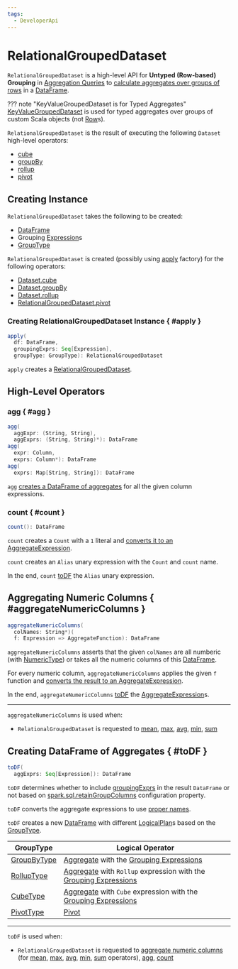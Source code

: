 ```yaml
---
tags:
  - DeveloperApi
---
```


# RelationalGroupedDataset

`RelationalGroupedDataset` is a high-level API for **Untyped (Row-based) Grouping** in [Aggregation Queries](aggregations/index.md) to [calculate aggregates over groups of rows](#toDF) in a [DataFrame](DataFrame.md).

??? note "KeyValueGroupedDataset is for Typed Aggregates"
    [KeyValueGroupedDataset](KeyValueGroupedDataset.md) is used for typed aggregates over groups of custom Scala objects (not [Row](Row.md)s).

`RelationalGroupedDataset` is the result of executing the following `Dataset` high-level operators:

* [cube](aggregations/index.md#cube)
* [groupBy](aggregations/index.md#groupBy)
* [rollup](aggregations/index.md#rollup)
* [pivot](aggregations/index.md#pivot)

## Creating Instance

`RelationalGroupedDataset` takes the following to be created:

* <span id="df"> [DataFrame](DataFrame.md)
* <span id="groupingExprs"> Grouping [Expression](expressions/Expression.md)s
* <span id="groupType"> [GroupType](aggregations/index.md#GroupType)

`RelationalGroupedDataset` is created (possibly using [apply](#apply) factory) for the following operators:

* [Dataset.cube](Dataset.md#cube)
* [Dataset.groupBy](Dataset.md#groupBy)
* [Dataset.rollup](Dataset.md#rollup)
* [RelationalGroupedDataset.pivot](#pivot)

### Creating RelationalGroupedDataset Instance { #apply }

```scala
apply(
  df: DataFrame,
  groupingExprs: Seq[Expression],
  groupType: GroupType): RelationalGroupedDataset
```

`apply` creates a [RelationalGroupedDataset](#creating-instance).

## High-Level Operators

### agg { #agg }

```scala
agg(
  aggExpr: (String, String),
  aggExprs: (String, String)*): DataFrame
agg(
  expr: Column,
  exprs: Column*): DataFrame
agg(
  exprs: Map[String, String]): DataFrame
```

`agg` [creates a DataFrame of aggregates](#toDF) for all the given column expressions.

### count { #count }

```scala
count(): DataFrame
```

`count` creates a `Count` with a `1` literal and [converts it to an AggregateExpression](expressions/AggregateFunction.md#toAggregateExpression).

`count` creates an `Alias` unary expression with the `Count` and `count` name.

In the end, `count` [toDF](#toDF) the `Alias` unary expression.

## Aggregating Numeric Columns { #aggregateNumericColumns }

```scala
aggregateNumericColumns(
  colNames: String*)(
  f: Expression => AggregateFunction): DataFrame
```

`aggregateNumericColumns` asserts that the given `colNames` are all numberic (with [NumericType](types/index.md#NumericType)) or takes all the numeric columns of this [DataFrame](#df).

For every numeric column, `aggregateNumericColumns` applies the given `f` function and [converts the result to an AggregateExpression](expressions/AggregateFunction.md#toAggregateExpression).

In the end, `aggregateNumericColumns` [toDF](#toDF) the [AggregateExpression](expressions/AggregateExpression.md)s.

---

`aggregateNumericColumns` is used when:

* `RelationalGroupedDataset` is requested to [mean](#mean), [max](#max), [avg](#avg), [min](#min), [sum](#sum)

## Creating DataFrame of Aggregates { #toDF }

```scala
toDF(
  aggExprs: Seq[Expression]): DataFrame
```

`toDF` determines whether to include [groupingExprs](#groupingExprs) in the result `DataFrame` or not based on [spark.sql.retainGroupColumns](configuration-properties.md#spark.sql.retainGroupColumns) configuration property.

`toDF` converts the aggregate expressions to use [proper names](#alias).

`toDF` creates a new [DataFrame](Dataset.md#ofRows) with different [LogicalPlan](logical-operators/LogicalPlan.md)s based on the [GroupType](#groupType).

GroupType | Logical Operator
----------|-----------------
 [GroupByType](aggregations/index.md#GroupByType) | [Aggregate](logical-operators/Aggregate.md) with the [Grouping Expressions](#groupingExprs)
 [RollupType](aggregations/index.md#RollupType) | [Aggregate](logical-operators/Aggregate.md) with `Rollup` expression with the [Grouping Expressions](#groupingExprs)
 [CubeType](aggregations/index.md#CubeType) | [Aggregate](logical-operators/Aggregate.md) with `Cube` expression with the [Grouping Expressions](#groupingExprs)
 [PivotType](aggregations/index.md#PivotType) | [Pivot](logical-operators/Pivot.md)

---

`toDF` is used when:

* `RelationalGroupedDataset` is requested to [aggregate numeric columns](#aggregateNumericColumns) (for [mean](#mean), [max](#max), [avg](#avg), [min](#min), [sum](#sum) operators), [agg](#agg), [count](#count)

<!---
## Review Me

=== [[agg]] Computing Aggregates Using Aggregate Column Expressions or Function Names -- `agg` Operator

`agg` creates a [DataFrame](../DataFrame.md) with the rows being the result of executing grouping expressions (../specified using [Column](../Column.md)s or names) over row groups.

!!! NOTE
    There are [untyped](../Column.md) and [typed](../TypedColumn.md) column expressions.

```scala
val countsAndSums = spark
  .range(10)
  .withColumn("group", 'id % 2)
  .groupBy("group")
  .agg(count("id") as "count", sum("id") as "sum")
```

Internally, `agg` [creates a DataFrame](#toDF) with `Aggregate` or `Pivot` logical operators.

```text
// groupBy above
scala> println(countsAndSums.queryExecution.logical.numberedTreeString)
00 'Aggregate [group#179L], [group#179L, count('id) AS count#188, sum('id) AS sum#190]
01 +- Project [id#176L, (id#176L % cast(2 as bigint)) AS group#179L]
02    +- Range (0, 10, step=1, splits=Some(8))

// rollup operator
val rollupQ = spark.range(2).rollup('id).agg(count('id))
scala> println(rollupQ.queryExecution.logical.numberedTreeString)
00 'Aggregate [rollup('id)], [unresolvedalias('id, None), count('id) AS count(id)#267]
01 +- Range (0, 2, step=1, splits=Some(8))

// cube operator
val cubeQ = spark.range(2).cube('id).agg(count('id))
scala> println(cubeQ.queryExecution.logical.numberedTreeString)
00 'Aggregate [cube('id)], [unresolvedalias('id, None), count('id) AS count(id)#280]
01 +- Range (0, 2, step=1, splits=Some(8))

// pivot operator
val pivotQ = spark.
  range(10).
  withColumn("group", 'id % 2).
  groupBy("group").
  pivot("group").
  agg(count("id"))
scala> println(pivotQ.queryExecution.logical.numberedTreeString)
00 'Pivot [group#296L], group#296: bigint, [0, 1], [count('id)]
01 +- Project [id#293L, (id#293L % cast(2 as bigint)) AS group#296L]
02    +- Range (0, 10, step=1, splits=Some(8))
```

=== [[creating-instance]] Creating RelationalGroupedDataset Instance

`RelationalGroupedDataset` takes the following when created:

* [[df]] [DataFrame](../DataFrame.md)
* [[groupingExprs]] Grouping expressions/Expression.md[expressions]
* [[groupType]] Group type (to indicate the "source" operator)

** `GroupByType` for [groupBy](index.md#groupBy)

** `CubeType`

** `RollupType`

** `PivotType`

=== [[pivot-internals]] `pivot` Operator

[source, scala]
----
pivot(pivotColumn: String): RelationalGroupedDataset // <1>
pivot(pivotColumn: String, values: Seq[Any]): RelationalGroupedDataset // <2>
pivot(pivotColumn: Column): RelationalGroupedDataset // <3>
pivot(pivotColumn: Column, values: Seq[Any]): RelationalGroupedDataset // <3>
----
<1> Selects distinct and sorted values on `pivotColumn` and calls the other `pivot` (that results in 3 extra "scanning" jobs)
<2> Preferred as more efficient because the unique values are aleady provided
<3> *New in 2.4.0*

`pivot` pivots on a `pivotColumn` column, i.e. adds new columns per distinct values in `pivotColumn`.

NOTE: `pivot` is only supported after [groupBy](index.md#groupBy) operation.

NOTE: Only one `pivot` operation is supported on a `RelationalGroupedDataset`.

```text
val visits = Seq(../
  (../0, "Warsaw", 2015),
  (../1, "Warsaw", 2016),
  (../2, "Boston", 2017)
).toDF(../"id", "city", "year")

val q = visits
  .groupBy(../"city")  // <-- rows in pivot table
  .pivot(../"year")    // <-- columns (../unique values queried)
  .count(../)          // <-- values in cells
scala> q.show
+------+----+----+----+
|  city|2015|2016|2017|
+------+----+----+----+
|Warsaw|   1|   1|null|
|Boston|null|null|   1|
+------+----+----+----+

scala> q.explain
== Physical Plan ==
HashAggregate(../keys=[city#8], functions=[pivotfirst(../year#9, count(../1) AS `count`#222L, 2015, 2016, 2017, 0, 0)])
+- Exchange hashpartitioning(../city#8, 200)
   +- HashAggregate(../keys=[city#8], functions=[partial_pivotfirst(../year#9, count(../1) AS `count`#222L, 2015, 2016, 2017, 0, 0)])
      +- *HashAggregate(../keys=[city#8, year#9], functions=[count(../1)])
         +- Exchange hashpartitioning(../city#8, year#9, 200)
            +- *HashAggregate(../keys=[city#8, year#9], functions=[partial_count(../1)])
               +- LocalTableScan [city#8, year#9]

scala> visits
  .groupBy(../'city)
  .pivot(../"year", Seq(../"2015")) // <-- one column in pivot table
  .count
  .show
+------+----+
|  city|2015|
+------+----+
|Warsaw|   1|
|Boston|null|
+------+----+
```

IMPORTANT: Use `pivot` with a list of distinct values to pivot on so Spark does not have to compute the list itself (and run three extra "scanning" jobs).

![pivot in web UI (../Distinct Values Defined Explicitly)](../images/spark-sql-pivot-webui.png)

![pivot in web UI -- Three Extra Scanning Jobs Due to Unspecified Distinct Values](../images/spark-sql-pivot-webui-scanning-jobs.png)

!!! note
    [spark.sql.pivotMaxValues](../configuration-properties.md#spark.sql.pivotMaxValues) controls the maximum number of (distinct) values that will be collected without error (when doing `pivot` without specifying the values for the pivot column).

Internally, `pivot` creates a `RelationalGroupedDataset` with `PivotType` group type and `pivotColumn` resolved using the DataFrame's columns with `values` as `Literal` expressions.

!!! note
    <<toDF, toDF>> internal method maps `PivotType` group type to a `DataFrame` with Pivot.md[Pivot] unary logical operator.

    ```text
    scala> q.queryExecution.logical
    res0: org.apache.spark.sql.catalyst.plans.logical.LogicalPlan =
    Pivot [city#8], year#9: int, [2015, 2016, 2017], [count(../1) AS count#24L]
    +- Project [_1#3 AS id#7, _2#4 AS city#8, _3#5 AS year#9]
      +- LocalRelation [_1#3, _2#4, _3#5]
    ```
-->
